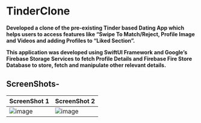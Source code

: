 # TinderClone

**Developed a clone of the pre-existing Tinder based Dating App which helps users to access features like “Swipe To Match/Reject, Profile Image and Videos and adding Profiles to “Liked Section”.**

**This application was developed using SwiftUI Framework and Google’s Firebase Storage Services to fetch Profile Details and Firebase Fire Store Database to store, fetch and manipulate other relevant details.**


## ScreenShots-


| **ScreenShot 1**  | **ScreenShot 2** |
| ------------- | ------------- |
| ![image](https://user-images.githubusercontent.com/55451558/83666014-e8ce0400-a5e9-11ea-8d82-c2a97c16c958.png)  | ![image](https://user-images.githubusercontent.com/55451558/83666221-364a7100-a5ea-11ea-977c-18cc4b92151c.png)  |



